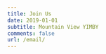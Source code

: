 ```yaml
---
title: Join Us
date: 2019-01-01
subtitle: Mountain View YIMBY
comments: false
url: /email/
---
```


<link href='https://actionnetwork.org/css/style-embed-v3.css' rel='stylesheet' type='text/css' /><script src='https://actionnetwork.org/widgets/v4/form/join-mvyimby?format=js&source=widget'></script><div id='can-form-area-join-mvyimby' style='width: 100%'><!-- this div is the target for our HTML insertion --></div>
